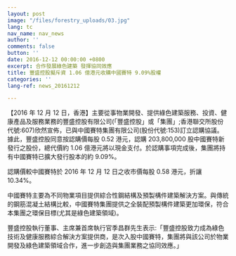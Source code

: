 ```yaml
---
layout: post
image: "/files/forestry_uploads/03.jpg"
lang: tc
nav_name: nav_news
author: ''
comments: false
button: ''
date: 2016-12-12 00:00:00 +0800
excerpt: 合作發展綠色建築 發揮協同效應
title: 豐盛控股擬斥資 1.06 億港元收購中國賽特 9.09%股權
categories: ''
lang-ref: news_20161212

---
```

【2016 年 12 月 12 日，香港】主要從事物業開發、提供綠色建築服務、投資、健康產品及服務業務的豐盛控股有限公司(「豐盛控股」或「集團」;香港聯交所股份代號:607)欣然宣佈，已與中國賽特集團有限公司(股份代號:153)訂立認購協議。據此，豐盛控股同意按認購價每股 0.52 港元，認購 203,800,000 股中國賽特新發行之股份，總代價約 1.06 億港元將以現金支付。於認購事項完成後，集團將持有中國賽特已擴大發行股本的約 9.09%。

認購價較中國賽特於 2016 年 12 月 12 日之收市價每股 0.58 港元，折讓 10.34%。

中國賽特主要為不同物業項目提供綜合性鋼結構及預製構件建築解決方案。與傳統的鋼筋混凝土結構比較，中國賽特集團提供之全裝配預製構件建築更加環保，符合本集團之環保目標(尤其是綠色建築領域)。

豐盛控股執行董事、主席兼首席執行官季昌群先生表示:「豐盛控股致力成為綠色技術及健康服務綜合解決方案提供商，是次入股中國賽特，集團將與該公司於物業開發及綠色建築領域合作，進一步創造與集團業務之協同效應。」